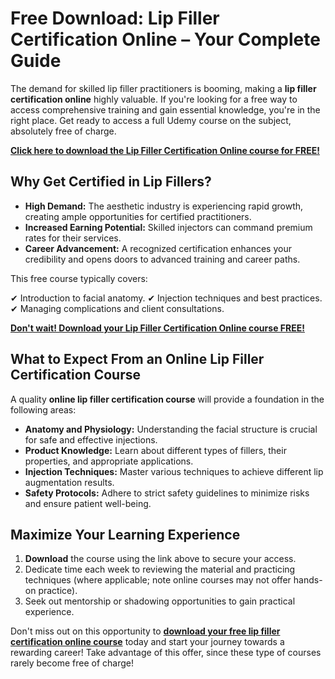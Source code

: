 # Free Download: Lip Filler Certification Online – Your Complete Guide

The demand for skilled lip filler practitioners is booming, making a **lip filler certification online** highly valuable. If you're looking for a free way to access comprehensive training and gain essential knowledge, you're in the right place. Get ready to access a full Udemy course on the subject, absolutely free of charge.

[**Click here to download the Lip Filler Certification Online course for FREE!**](https://udemywork.com/lip-filler-certification-online)

## Why Get Certified in Lip Fillers?

*   **High Demand:** The aesthetic industry is experiencing rapid growth, creating ample opportunities for certified practitioners.
*   **Increased Earning Potential:** Skilled injectors can command premium rates for their services.
*   **Career Advancement:** A recognized certification enhances your credibility and opens doors to advanced training and career paths.

This free course typically covers:

✔ Introduction to facial anatomy.
✔ Injection techniques and best practices.
✔ Managing complications and client consultations.

[**Don't wait! Download your Lip Filler Certification Online course FREE!**](https://udemywork.com/lip-filler-certification-online)

## What to Expect From an Online Lip Filler Certification Course

A quality **online lip filler certification course** will provide a foundation in the following areas:

*   **Anatomy and Physiology:** Understanding the facial structure is crucial for safe and effective injections.
*   **Product Knowledge:** Learn about different types of fillers, their properties, and appropriate applications.
*   **Injection Techniques:** Master various techniques to achieve different lip augmentation results.
*   **Safety Protocols:** Adhere to strict safety guidelines to minimize risks and ensure patient well-being.

## Maximize Your Learning Experience

1.  **Download** the course using the link above to secure your access.
2.  Dedicate time each week to reviewing the material and practicing techniques (where applicable; note online courses may not offer hands-on practice).
3.  Seek out mentorship or shadowing opportunities to gain practical experience.

Don't miss out on this opportunity to **[download your free lip filler certification online course](https://udemywork.com/lip-filler-certification-online)** today and start your journey towards a rewarding career! Take advantage of this offer, since these type of courses rarely become free of charge!
